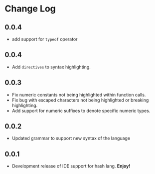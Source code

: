 # Change Log

<!-- All notable changes to the "junkie" extension will be documented in this file.

Check [Keep a Changelog](http://keepachangelog.com/) for recommendations on how to structure this file. -->

## 0.0.4
- add support for `typeof` operator

## 0.0.4
- Add `directives` to syntax highlighting.

## 0.0.3
- Fix numeric constants not being highlighted within function calls.
- Fix bug with escaped characters not being highlighted or breaking highlighting.
- Add support for numeric suffixes to denote specific numeric types.

## 0.0.2

- Updated grammar to support new syntax of the language

## 0.0.1

- Development release of IDE support for hash lang. **Enjoy!**
